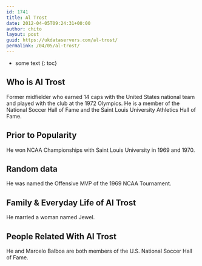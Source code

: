 ```yaml
---
id: 1741
title: Al Trost
date: 2012-04-05T09:24:31+00:00
author: chito
layout: post
guid: https://ukdataservers.com/al-trost/
permalink: /04/05/al-trost/
---
```


* some text
{: toc}


## Who is  Al Trost
                  
                  
                  
Former midfielder who earned 14 caps with the United States national team and played with the club at the 1972 Olympics. He is a member of the National Soccer Hall of Fame and the Saint Louis University Athletics Hall of Fame.
                  
                
                
                
## Prior to Popularity 
                  
                  
                  
He won NCAA Championships with Saint Louis University in 1969 and 1970.
                  
                
                
                
## Random data 
                  
                  
                  
He was named the Offensive MVP of the 1969 NCAA Tournament.
                  
                
                
                
## Family & Everyday Life of Al Trost
                  
                  
                  
He married a woman named Jewel.
                  
                
                
                
## People Related With  Al Trost
                  
                  
                  
He and Marcelo Balboa are both members of the U.S. National Soccer Hall of Fame.
                  
                
              
            
          
          
          
    
    
  
